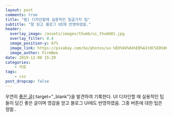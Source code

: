 ```yaml
---
layout: post
comments: true
title: "펌) 디자인할때 실용적인 일곱가지 팁"
subtitle: "잘 읽고 블로그 UI에 반영하였음."
header:
  overlay_image: /assets/images/thumb/ui_thumb01.jpg
  overlay_filter: 0.4
  image_position-y: 67%
  image_link: https://pixabay.com/ko/photos/ux-%ED%94%84%EB%A1%9C%ED%86%A0-%ED%83%80%EC%9E%85-%EB%94%94%EC%9E%90%EC%9D%B8-788002/
  image_author: FirmBee
date: 2019-12-08 15:29
categories:
    - 자료
tags:
    - css
post_dropcap: false
---
```

우연히 [좋은 글](https://medium.com/@dan_kim/%EB%B2%88%EC%97%AD-%EB%94%94%EC%9E%90%EC%9D%B8%ED%95%A0%EB%95%8C-%EC%8B%A4%EC%9A%A9%EC%A0%81%EC%9D%B8-%EC%9D%BC%EA%B3%B1%EA%B0%80%EC%A7%80-%ED%8C%81-d60c61329e8b){:target="_blank"}을 발견하여 기록한다. UI 디자인할 때 실용적인 팁들이 담긴 좋은 글이며 영감을 얻고 블로그 UI에도 반영하였음. 그중 버튼에 대한 팁은 정말..